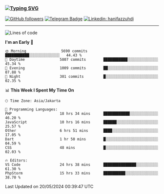 ### [![Typing SVG](https://readme-typing-svg.herokuapp.com?font=lato&size=22&lines=Hi+There+👋)](https://git.io/typing-svg) 

[![GitHub followers](https://img.shields.io/github/followers/hanifazzuhdi?label=Follow&style=social)](https://github.com/hanifazzuhdi/?tab=follow) 
[![Telegram Badge](https://img.shields.io/badge/-hanif0198-blue?style=social&logo=telegram&link=https://www.t.me/hanif0198/)](https://www.t.me/hanif0198/) 
[![Linkedin: hanifazzuhdi](https://img.shields.io/badge/-hanifazzuhdi-blue?style=flat-square&logo=Linkedin&logoColor=white&link=https://www.linkedin.com/in/hanif-az-zuhdi-69688019b/)](https://www.linkedin.com/in/hanif-az-zuhdi-69688019b/) 

<hr/>

<!--START_SECTION:waka-->
![Lines of code](https://img.shields.io/badge/From%20Hello%20World%20I%27ve%20Written-56.0%20million%20lines%20of%20code-blue)

**I'm an Early 🐤** 

```text
🌞 Morning                5690 commits        ███████████░░░░░░░░░░░░░░   44.43 % 
🌆 Daytime                5807 commits        ███████████░░░░░░░░░░░░░░   45.34 % 
🌃 Evening                1009 commits        ██░░░░░░░░░░░░░░░░░░░░░░░   07.88 % 
🌙 Night                  301 commits         █░░░░░░░░░░░░░░░░░░░░░░░░   02.35 % 
```


📊 **This Week I Spent My Time On** 

```text
🕑︎ Time Zone: Asia/Jakarta

💬 Programming Languages: 
PHP                      18 hrs 34 mins      ████████████░░░░░░░░░░░░░   46.20 % 
JavaScript               10 hrs 16 mins      ██████░░░░░░░░░░░░░░░░░░░   25.57 % 
Other                    6 hrs 51 mins       ████░░░░░░░░░░░░░░░░░░░░░   17.05 % 
Dart                     1 hr 50 mins        █░░░░░░░░░░░░░░░░░░░░░░░░   04.59 % 
CSS                      48 mins             █░░░░░░░░░░░░░░░░░░░░░░░░   02.03 % 

🔥 Editors: 
VS Code                  24 hrs 38 mins      ███████████████░░░░░░░░░░   61.30 % 
PhpStorm                 15 hrs 33 mins      ██████████░░░░░░░░░░░░░░░   38.70 % 
```


 Last Updated on 20/05/2024 00:39:47 UTC
<!--END_SECTION:waka-->
